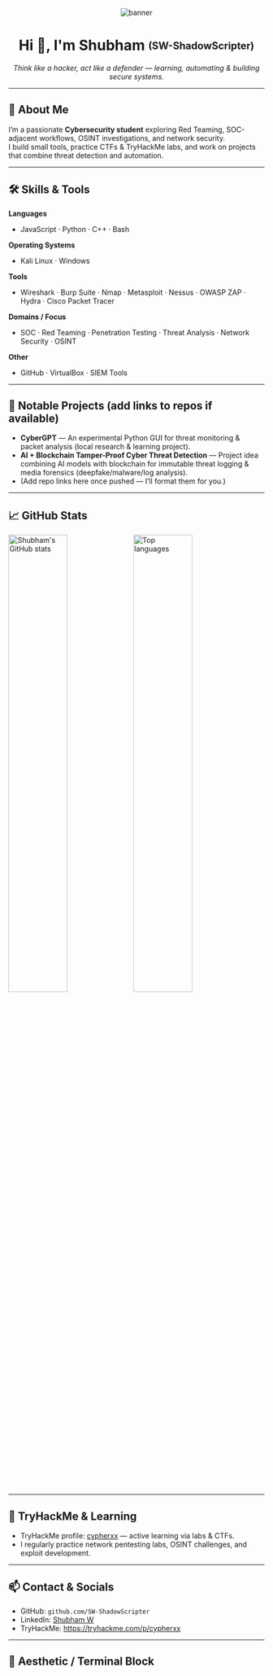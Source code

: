 <!-- =========================
     GitHub Profile README
     For: Shubham (SW-ShadowScripter)
     Vibe: Mix — Clean + Hacker aesthetic
   ========================= -->

<!-- Banner -->
<p align="center">
  <img src="https://raw.githubusercontent.com/SW-ShadowScripter/SW-ShadowScripter/main/banner.png" alt="banner" />
</p>

<h1 align="center">Hi 👋, I'm Shubham <sub><sup>(SW-ShadowScripter)</sup></sub></h1>
<p align="center">
  <em>Think like a hacker, act like a defender — learning, automating & building secure systems.</em>
</p>

---

## 🔭 About Me
I’m a passionate **Cybersecurity student** exploring Red Teaming, SOC-adjacent workflows, OSINT investigations, and network security.  
I build small tools, practice CTFs & TryHackMe labs, and work on projects that combine threat detection and automation.

---

## 🛠️ Skills & Tools

**Languages**
- JavaScript · Python · C++ · Bash

**Operating Systems**
- Kali Linux · Windows

**Tools**
- Wireshark · Burp Suite · Nmap · Metasploit · Nessus · OWASP ZAP · Hydra · Cisco Packet Tracer

**Domains / Focus**
- SOC · Red Teaming · Penetration Testing · Threat Analysis · Network Security · OSINT

**Other**
- GitHub · VirtualBox · SIEM Tools

---

## 💼 Notable Projects (add links to repos if available)
- **CyberGPT** — An experimental Python GUI for threat monitoring & packet analysis (local research & learning project).  
- **AI + Blockchain Tamper-Proof Cyber Threat Detection** — Project idea combining AI models with blockchain for immutable threat logging & media forensics (deepfake/malware/log analysis).  
- (Add repo links here once pushed — I’ll format them for you.)

---

## 📈 GitHub Stats
<p align="left">
  <img width="48%" src="https://github-readme-stats.vercel.app/api?username=SW-ShadowScripter&show_icons=true&theme=dark&hide_border=true" alt="Shubham's GitHub stats" />
  <img width="48%" src="https://github-readme-stats.vercel.app/api/top-langs/?username=SW-ShadowScripter&layout=compact&theme=dark&hide_border=true" alt="Top languages" />
</p>

---

## 🚀 TryHackMe & Learning
- TryHackMe profile: [cypherxx](https://tryhackme.com/p/cypherxx) — active learning via labs & CTFs.  
- I regularly practice network pentesting labs, OSINT challenges, and exploit development.

---

## 📫 Contact & Socials
- GitHub: `github.com/SW-ShadowScripter`  
- LinkedIn: [Shubham W](https://www.linkedin.com/in/shubham-w-4665b1205)  
- TryHackMe: https://tryhackme.com/p/cypherxx  


---

## 🖤 Aesthetic / Terminal Block


